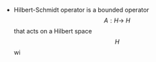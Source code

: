 - Hilbert-Schmidt operator is a bounded operator $$A: H\to\ H$$ that acts on a Hilbert space $$H$$ wi